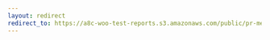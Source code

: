 ```yaml
---
layout: redirect
redirect_to: https://a8c-woo-test-reports.s3.amazonaws.com/public/pr-merge/44571/api/index.html
---
```

